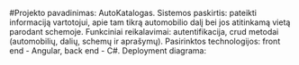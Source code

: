 #Projekto pavadinimas: AutoKatalogas.
Sistemos paskirtis: pateikti informaciją vartotojui, apie tam tikrą automobilio dalį bei jos atitinkamą vietą parodant schemoje.
Funkciniai reikalavimai: autentifikacija, crud metodai (automobilių, dalių, schemų ir aprašymų).
Pasirinktos technologijos: front end - Angular, back end - C#.
Deployment diagrama:

